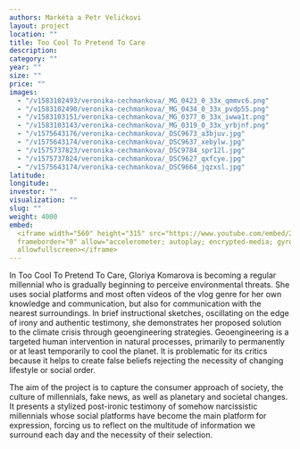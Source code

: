 ```yaml
---
authors: Markéta a Petr Veličkovi
layout: project
location: ""
title: Too Cool To Pretend To Care
description:
category: ""
year: ""
size: ""
price: ""
images:
  - "/v1583102493/veronika-cechmankova/_MG_0423_0_33x_qmmvc6.png"
  - "/v1583102490/veronika-cechmankova/_MG_0434_0_33x_pvdp55.png"
  - "/v1583103151/veronika-cechmankova/_MG_0377_0_33x_iwwa1t.png"
  - "/v1583103143/veronika-cechmankova/_MG_0319_0_33x_yrbjnf.png"
  - "/v1575643176/veronika-cechmankova/_DSC9673_a3bjuv.jpg"
  - "/v1575643174/veronika-cechmankova/_DSC9637_xebylw.jpg"
  - "/v1575737823/veronika-cechmankova/_DSC9784_spr12l.jpg"
  - "/v1575737824/veronika-cechmankova/_DSC9627_qxfcye.jpg"
  - "/v1575643174/veronika-cechmankova/_DSC9664_jqzxsl.jpg"
latitude:
longitude:
investor: ""
visualization: ""
slug: ""
weight: 4000
embed:
  <iframe width="560" height="315" src="https://www.youtube.com/embed/2wcRHtafnfY"
  frameborder="0" allow="accelerometer; autoplay; encrypted-media; gyroscope; picture-in-picture"
  allowfullscreen></iframe>
---
```


In Too Cool To Pretend To Care, Gloriya Komarova is becoming a regular millennial who is gradually beginning to perceive environmental threats. She uses social platforms and most often videos of the vlog genre for her own knowledge and communication, but also for communication with the nearest surroundings. In brief instructional sketches, oscillating on the edge of irony and authentic testimony, she demonstrates her proposed solution to the climate crisis through geoengineering strategies. Geoengineering is a targeted human intervention in natural processes, primarily to permanently or at least temporarily to cool the planet. It is problematic for its critics because it helps to create false beliefs rejecting the necessity of changing lifestyle or social order.

The aim of the project is to capture the consumer approach of society, the culture of millennials, fake news, as well as planetary and societal changes. It presents a stylized post-ironic testimony of somehow narcissistic millennials whose social platforms have become the main platform for expression, forcing us to reflect on the multitude of information we surround each day and the necessity of their selection.
